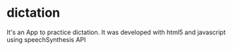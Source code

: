 # dictation
It's an App to practice dictation. It was developed with html5 and javascript using speechSynthesis API
